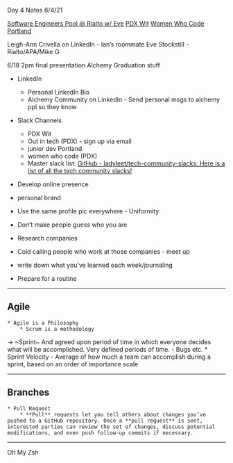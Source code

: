 Day 4 Notes 
6/4/21

[Software Engineers Pool @ Rialto w/ Eve](https://www.meetup.com/Software-engineers-talent-pool/)
[PDX Wit](https://www.pdxwit.org/)
[Women Who Code Portland](https://www.womenwhocode.com/portland)

Leigh-Ann Crivella on LinkedIn - Ian’s roommate
Eve Stockstill - Rialto/APA/Mike G

6/18 2pm final presentation Alchemy Graduation stuff 

* LinkedIn 
	* Personal LinkedIn Bio
	* Alchemy Community on LinkedIn - Send personal msgs to alchemy ppl so they know 

* Slack Channels
	* PDX Wit
	* Out in tech (PDX) - sign up via email
	* junior dev Portland
	* women who code (PDX)
	* Master slack list: [GitHub - ladyleet/tech-community-slacks: Here is a list of all the tech community slacks!](https://github.com/ladyleet/tech-community-slacks#list-of-slack-channels-for-local-communities-by-region)
	
	
* Develop online presence
* personal brand
* Use the same profile pic everywhere - Uniformity
* Don’t make people guess who you are

* Research companies
* Cold calling people who work at those companies - meet up 


* write down what you’ve learned each week/journaling
* Prepare for a routine


***

## Agile
	* Agile is a Philosophy 
		* Scrum is a methodology 
-> ~Sprint~ And agreed upon period of time in which everyone decides what will be accomplished. Very defined periods of time. 
		- Bugs etc.
		* Sprint Velocity - Average of how much a team can accomplish during a sprint, based on an order of importance scale


***
## Branches
	* Pull Request
		* **Pull** requests let you tell others about changes you’ve pushed to a GitHub repository. Once a **pull request** is sent, interested parties can review the set of changes, discuss potential modifications, and even push follow-up commits if necessary.

***
Oh My Zsh
